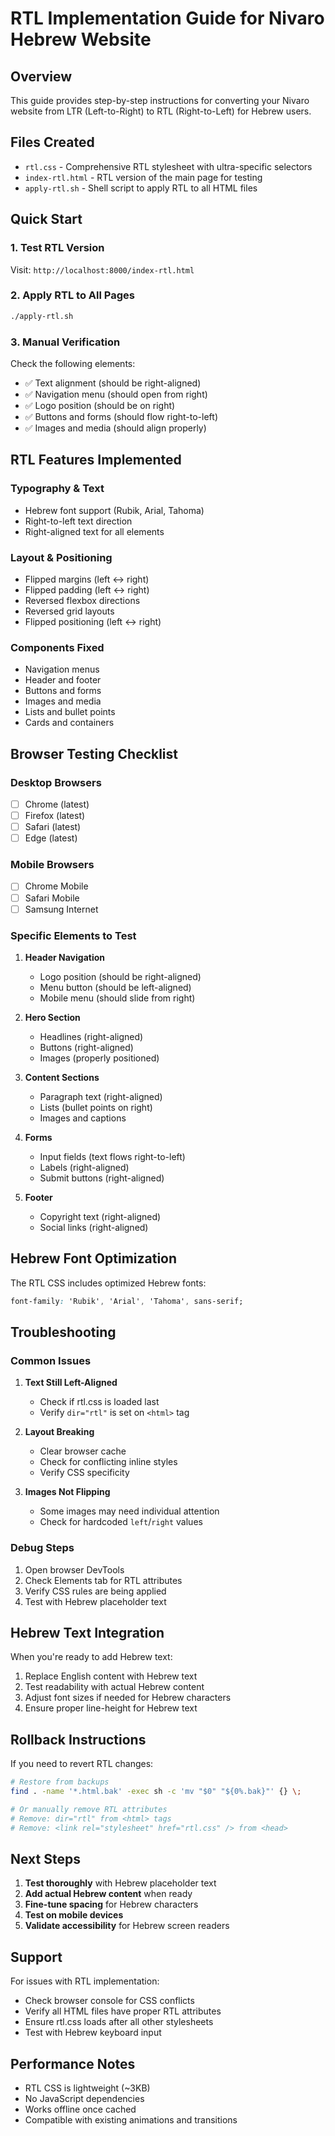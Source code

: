 # RTL Implementation Guide for Nivaro Hebrew Website

## Overview
This guide provides step-by-step instructions for converting your Nivaro website from LTR (Left-to-Right) to RTL (Right-to-Left) for Hebrew users.

## Files Created
- `rtl.css` - Comprehensive RTL stylesheet with ultra-specific selectors
- `index-rtl.html` - RTL version of the main page for testing
- `apply-rtl.sh` - Shell script to apply RTL to all HTML files

## Quick Start

### 1. Test RTL Version
Visit: `http://localhost:8000/index-rtl.html`

### 2. Apply RTL to All Pages
```bash
./apply-rtl.sh
```

### 3. Manual Verification
Check the following elements:
- ✅ Text alignment (should be right-aligned)
- ✅ Navigation menu (should open from right)
- ✅ Logo position (should be on right)
- ✅ Buttons and forms (should flow right-to-left)
- ✅ Images and media (should align properly)

## RTL Features Implemented

### Typography & Text
- Hebrew font support (Rubik, Arial, Tahoma)
- Right-to-left text direction
- Right-aligned text for all elements

### Layout & Positioning
- Flipped margins (left ↔ right)
- Flipped padding (left ↔ right)
- Reversed flexbox directions
- Reversed grid layouts
- Flipped positioning (left ↔ right)

### Components Fixed
- Navigation menus
- Header and footer
- Buttons and forms
- Images and media
- Lists and bullet points
- Cards and containers

## Browser Testing Checklist

### Desktop Browsers
- [ ] Chrome (latest)
- [ ] Firefox (latest)
- [ ] Safari (latest)
- [ ] Edge (latest)

### Mobile Browsers
- [ ] Chrome Mobile
- [ ] Safari Mobile
- [ ] Samsung Internet

### Specific Elements to Test
1. **Header Navigation**
   - Logo position (should be right-aligned)
   - Menu button (should be left-aligned)
   - Mobile menu (should slide from right)

2. **Hero Section**
   - Headlines (right-aligned)
   - Buttons (right-aligned)
   - Images (properly positioned)

3. **Content Sections**
   - Paragraph text (right-aligned)
   - Lists (bullet points on right)
   - Images and captions

4. **Forms**
   - Input fields (text flows right-to-left)
   - Labels (right-aligned)
   - Submit buttons (right-aligned)

5. **Footer**
   - Copyright text (right-aligned)
   - Social links (right-aligned)

## Hebrew Font Optimization

The RTL CSS includes optimized Hebrew fonts:
```css
font-family: 'Rubik', 'Arial', 'Tahoma', sans-serif;
```

## Troubleshooting

### Common Issues
1. **Text Still Left-Aligned**
   - Check if rtl.css is loaded last
   - Verify `dir="rtl"` is set on `<html>` tag

2. **Layout Breaking**
   - Clear browser cache
   - Check for conflicting inline styles
   - Verify CSS specificity

3. **Images Not Flipping**
   - Some images may need individual attention
   - Check for hardcoded `left`/`right` values

### Debug Steps
1. Open browser DevTools
2. Check Elements tab for RTL attributes
3. Verify CSS rules are being applied
4. Test with Hebrew placeholder text

## Hebrew Text Integration

When you're ready to add Hebrew text:

1. Replace English content with Hebrew text
2. Test readability with actual Hebrew content
3. Adjust font sizes if needed for Hebrew characters
4. Ensure proper line-height for Hebrew text

## Rollback Instructions

If you need to revert RTL changes:

```bash
# Restore from backups
find . -name '*.html.bak' -exec sh -c 'mv "$0" "${0%.bak}"' {} \;

# Or manually remove RTL attributes
# Remove: dir="rtl" from <html> tags
# Remove: <link rel="stylesheet" href="rtl.css" /> from <head>
```

## Next Steps

1. **Test thoroughly** with Hebrew placeholder text
2. **Add actual Hebrew content** when ready
3. **Fine-tune spacing** for Hebrew characters
4. **Test on mobile devices**
5. **Validate accessibility** for Hebrew screen readers

## Support

For issues with RTL implementation:
- Check browser console for CSS conflicts
- Verify all HTML files have proper RTL attributes
- Ensure rtl.css loads after all other stylesheets
- Test with Hebrew keyboard input

## Performance Notes

- RTL CSS is lightweight (~3KB)
- No JavaScript dependencies
- Works offline once cached
- Compatible with existing animations and transitions